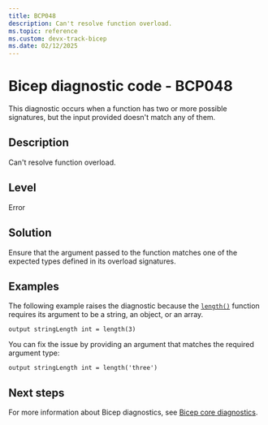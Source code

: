 ```yaml
---
title: BCP048
description: Can't resolve function overload.
ms.topic: reference
ms.custom: devx-track-bicep
ms.date: 02/12/2025
---
```


# Bicep diagnostic code - BCP048

This diagnostic occurs when a function has two or more possible signatures, but the input provided doesn't match any of them.

## Description

Can't resolve function overload.

## Level

Error

## Solution

Ensure that the argument passed to the function matches one of the expected types defined in its overload signatures.

## Examples

The following example raises the diagnostic because the [`length()`](../bicep-functions-string.md#contains) function requires its argument to be a string, an object, or an array.

```bicep
output stringLength int = length(3)
```

You can fix the issue by providing an argument that matches the required argument type:

```bicep
output stringLength int = length('three')
```

## Next steps

For more information about Bicep diagnostics, see [Bicep core diagnostics](../bicep-core-diagnostics.md).
